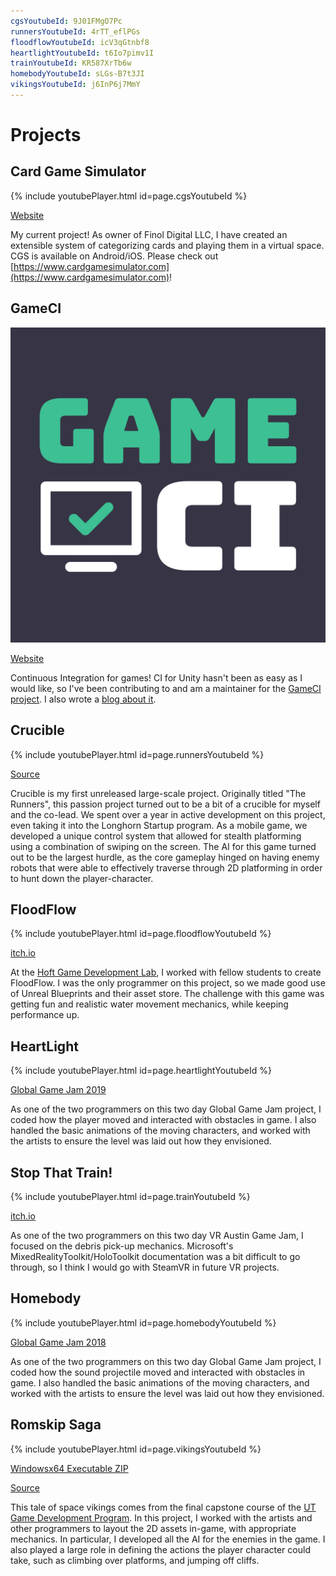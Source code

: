 ```yaml
---
cgsYoutubeId: 9J01FMgO7Pc
runnersYoutubeId: 4rTT_eflPGs
floodflowYoutubeId: icV3qGtnbf8
heartlightYoutubeId: t6Io7pimv1I
trainYoutubeId: KR587XrTb6w
homebodyYoutubeId: sLGs-B7t3JI
vikingsYoutubeId: j6InP6j7MmY
---
```


# Projects

## Card Game Simulator

{% include youtubePlayer.html id=page.cgsYoutubeId %}

[Website](https://www.cardgamesimulator.com)

My current project! As owner of Finol Digital LLC, I have created an extensible system of categorizing cards and playing them in a virtual space. CGS is available on Android/iOS. Please check out [https://www.cardgamesimulator.com](https://www.cardgamesimulator.com)!

## GameCI

![GameCI](assets/game-ci-brand-logo-wordmark.svg)

[Website](https://game.ci/)

Continuous Integration for games! CI for Unity hasn't been as easy as I would like, so I've been contributing to and am a maintainer for the [GameCI project](https://game.ci/). I also wrote a [blog about it](https://medium.com/@davidmfinol/ci-cd-with-unity-github-actions-and-fastlane-e7aaa337784).

## Crucible

{% include youtubePlayer.html id=page.runnersYoutubeId %}

[Source](https://github.com/davidmfinol/Crucible) 

Crucible is my first unreleased large-scale project. Originally titled "The Runners", this passion project turned out to be a bit of a crucible for myself and the co-lead. We spent over a year in active development on this project, even taking it into the Longhorn Startup program. As a mobile game, we developed a unique control system that allowed for stealth platforming using a combination of swiping on the screen. The AI for this game turned out to be the largest hurdle, as the core gameplay hinged on having enemy robots that were able to effectively traverse through 2D platforming in order to hunt down the player-character.

## FloodFlow

{% include youtubePlayer.html id=page.floodflowYoutubeId %}

[itch.io](https://nlcsc.itch.io/floodflow)

At the [Hoft Game Development Lab](https://www.gamedevelopmentlab.com/), I worked with fellow students to create FloodFlow. I was the only programmer on this project, so we made good use of Unreal Blueprints and their asset store. The challenge with this game was getting fun and realistic water movement mechanics, while keeping performance up.

## HeartLight

{% include youtubePlayer.html id=page.heartlightYoutubeId %}

[Global Game Jam 2019](https://globalgamejam.org/2019/games/heart-light)

As one of the two programmers on this two day Global Game Jam project, I coded how the player moved and interacted with obstacles in game. I also handled the basic animations of the moving characters, and worked with the artists to ensure the level was laid out how they envisioned.

## Stop That Train!

{% include youtubePlayer.html id=page.trainYoutubeId %}

[itch.io](https://davidmfinol.itch.io/stop-that-train)

As one of the two programmers on this two day VR Austin Game Jam, I focused on the debris pick-up mechanics. Microsoft's MixedRealityToolkit/HoloToolkit documentation was a bit difficult to go through, so I think I would go with SteamVR in future VR projects.

## Homebody

{% include youtubePlayer.html id=page.homebodyYoutubeId %}

[Global Game Jam 2018](https://globalgamejam.org/2018/games/homebody)

As one of the two programmers on this two day Global Game Jam project, I coded how the sound projectile moved and interacted with obstacles in game. I also handled the basic animations of the moving characters, and worked with the artists to ensure the level was laid out how they envisioned.

## Romskip Saga

{% include youtubePlayer.html id=page.vikingsYoutubeId %}

[Windowsx64 Executable ZIP](https://drive.google.com/uc?id=12o87ILuhbaI6FuFteKO1Jt7vH8ZgbcnM&export=download)

[Source](https://github.com/davidmfinol/Spikings-A_Tale_Of_Space_Vikings)

This tale of space vikings comes from the final capstone course of the [UT Game Development Program](https://gamedev.utexas.edu/). In this project, I worked with the artists and other programmers to layout the 2D assets in-game, with appropriate mechanics. In particular, I developed all the AI for the enemies in the game. I also played a large role in defining the actions the player character could take, such as climbing over platforms, and jumping off cliffs.
